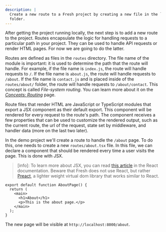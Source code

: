 ```yaml
---
description: |
  Create a new route to a Fresh project by creating a new file in the `routes/`
  folder.
---
```


After getting the project running locally, the next step is to add a new route
to the project. Routes encapsulate the logic for handling requests to a
particular path in your project. They can be used to handle API requests or
render HTML pages. For now we are going to do the latter.

Routes are defined as files in the `routes` directory. The file name of the
module is important: it is used to determine the path that the route will
handle. For example, if the file name is `index.js`, the route will handle
requests to `/`. If the file name is `about.js`, the route will handle requests
to `/about`. If the file name is `contact.js` and is placed inside of the
`routes/about/` folder, the route will handle requests to `/about/contact`. This
concept is called _File-system routing_. You can learn more about it on the
[_Concepts: Routing_][concepts-routing] page.

Route files that render HTML are JavaScript or TypeScript modules that export a
JSX component as their default export. This component will be rendered for every
request to the route's path. The component receives a few properties that can be
used to customize the rendered output, such as the current route, the url of the
request, state set by middleware, and handler data (more on the last two later).

In the demo project we'll create a route to handle the `/about` page. To do
this, one needs to create a new `routes/about.tsx` file. In this file, we can
declare a component that should be rendered every time a user visits the page.
This is done with JSX.

> [info]: To learn more about JSX, you can read [this article][jsx] in the React
> documentation. Beware that Fresh does not use React, but rather
> [Preact][preact], a lighter weight virtual dom library that works similar to
> React.

```tsx routes/about.tsx
export default function AboutPage() {
  return (
    <main>
      <h1>About</h1>
      <p>This is the about page.</p>
    </main>
  );
}
```

The new page will be visible at `http://localhost:8000/about`.

<!-- You can find more in depth information about routes on the
[_Concepts: Routes_][concepts-routes] documentation page. The following
pages in the _Getting Started_ guide will also explain more features of routes. -->

[concepts-routing]: /docs/concepts/routing
[jsx]: https://react.dev/learn/writing-markup-with-jsx
[preact]: https://preactjs.com/

<!-- [concepts-routes]: /docs/concepts/routes -->
